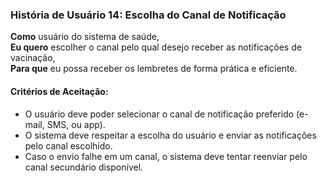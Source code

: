 ### História de Usuário 14: Escolha do Canal de Notificação

**Como** usuário do sistema de saúde,  
**Eu quero** escolher o canal pelo qual desejo receber as notificações de vacinação,  
**Para que** eu possa receber os lembretes de forma prática e eficiente.

#### Critérios de Aceitação:
- O usuário deve poder selecionar o canal de notificação preferido (e-mail, SMS, ou app).
- O sistema deve respeitar a escolha do usuário e enviar as notificações pelo canal escolhido.
- Caso o envio falhe em um canal, o sistema deve tentar reenviar pelo canal secundário disponível.
